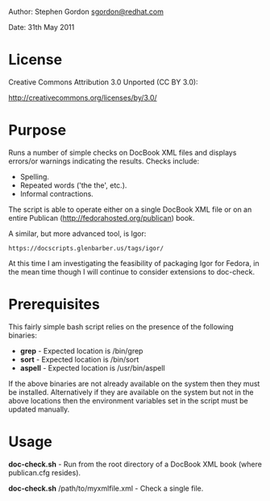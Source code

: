 Author: Stephen Gordon <sgordon@redhat.com>

Date: 31th May 2011

License
=======

Creative Commons Attribution 3.0 Unported (CC BY 3.0):

http://creativecommons.org/licenses/by/3.0/

Purpose
=======

Runs a number of simple checks on DocBook XML files and displays errors/or
warnings indicating the results. Checks include:

* Spelling.
* Repeated words ('the the', etc.).
* Informal contractions.

The script is able to operate either on a single DocBook XML file or on
an entire Publican (http://fedorahosted.org/publican) book.

A similar, but more advanced tool, is Igor:

    https://docscripts.glenbarber.us/tags/igor/

At this time I am investigating the feasibility of packaging Igor for Fedora,
in the mean time though I will continue to consider extensions to doc-check.

Prerequisites
=============

This fairly simple bash script relies on the presence of the following binaries:

* **grep**	- Expected location is /bin/grep
* **sort**	- Expected location is /bin/sort
* **aspell**  - Expected location is /usr/bin/aspell

If the above binaries are not already available on the system then they must be
installed. Alternatively if they are available on the system but not in the
above locations then the environment variables set in the script must be
updated manually.

Usage
=====

**doc-check.sh** - Run from the root directory of a DocBook XML book (where
publican.cfg resides).

**doc-check.sh** /path/to/myxmlfile.xml - Check a single file.
